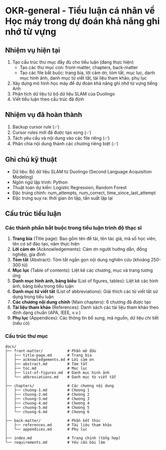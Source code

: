 # OKR-general - Tiểu luận cá nhân về Học máy trong dự đoán khả năng ghi nhớ từ vựng

## Nhiệm vụ hiện tại

1. Tạo cấu trúc thư mục đầy đủ cho tiểu luận (đang thực hiện)
    - Tạo các thư mục con: front-matter, chapters, back-matter
    - Tạo các file bắt buộc: trang bìa, lời cảm ơn, tóm tắt, mục lục, danh mục hình ảnh, danh mục từ viết tắt, tài liệu tham khảo, phụ lục
2. Xây dựng mô hình học máy để dự đoán khả năng ghi nhớ từ vựng tiếng Anh
3. Phân tích dữ liệu từ bộ dữ liệu SLAM của Duolingo
4. Viết tiểu luận theo cấu trúc đã định

## Nhiệm vụ đã hoàn thành

1. Backup cursor rule (✅)
2. Cursor rules mới đã được tạo xong (✅)
3. Tách yêu cầu và nội dung vào các file riêng (✅)
4. Phân chia nội dung thành các chương riêng biệt (✅)

## Ghi chú kỹ thuật

-   Dữ liệu: Bộ dữ liệu SLAM từ Duolingo (Second Language Acquisition Modeling)
-   Ngôn ngữ lập trình: Python
-   Thuật toán dự kiến: Logistic Regression, Random Forest
-   Đặc trưng chính: num_attempts, num_correct, time_since_last_attempt
-   Đặc trưng suy ra: thời gian ôn tập, tần suất lặp lại

## Cấu trúc tiểu luận

### Các thành phần bắt buộc trong tiểu luận trình độ thạc sĩ

1. **Trang bìa** (Title page): Bao gồm tên đề tài, tên tác giả, mã số học viên, tên cơ sở đào tạo, năm thực hiện
2. **Lời cảm ơn** (Acknowledgements): Cảm ơn người hướng dẫn, đồng nghiệp, gia đình
3. **Tóm tắt** (Abstract): Tóm tắt ngắn gọn nội dung nghiên cứu (khoảng 250-300 từ)
4. **Mục lục** (Table of contents): Liệt kê các chương, mục và trang tương ứng
5. **Danh mục hình ảnh, bảng biểu** (List of figures, tables): Liệt kê các hình ảnh, bảng biểu trong tiểu luận
6. **Danh mục từ viết tắt** (List of abbreviations): Giải thích các từ viết tắt sử dụng trong tiểu luận
7. **Các chương nội dung chính** (Main chapters): 6 chương đã được tạo
8. **Tài liệu tham khảo** (References): Danh sách các tài liệu tham khảo theo định dạng chuẩn (APA, IEEE, v.v.)
9. **Phụ lục** (Appendices): Các thông tin bổ sung, mã nguồn, dữ liệu chi tiết (nếu có)

### Cấu trúc thư mục

```
docs/
├── front-matter/           # Phần mở đầu
│   ├── title-page.md       # Trang bìa
│   ├── acknowledgements.md # Lời cảm ơn
│   ├── abstract.md         # Tóm tắt
│   ├── toc.md              # Mục lục
│   ├── list-of-figures.md  # Danh mục hình ảnh
│   └── abbreviations.md    # Danh mục từ viết tắt
│
├── chapters/               # Các chương nội dung
│   ├── chuong-1.md         # Chương 1
│   ├── chuong-2.md         # Chương 2
│   ├── chuong-3.md         # Chương 3
│   ├── chuong-4.md         # Chương 4
│   ├── chuong-5.md         # Chương 5
│   └── chuong-6.md         # Chương 6
│
├── back-matter/            # Phần kết thúc
│   ├── references.md       # Tài liệu tham khảo
│   └── appendices.md       # Phụ lục
│
├── index.md                # Trang chính (tổng hợp)
└── requirements.md         # Yêu cầu bài làm
```
